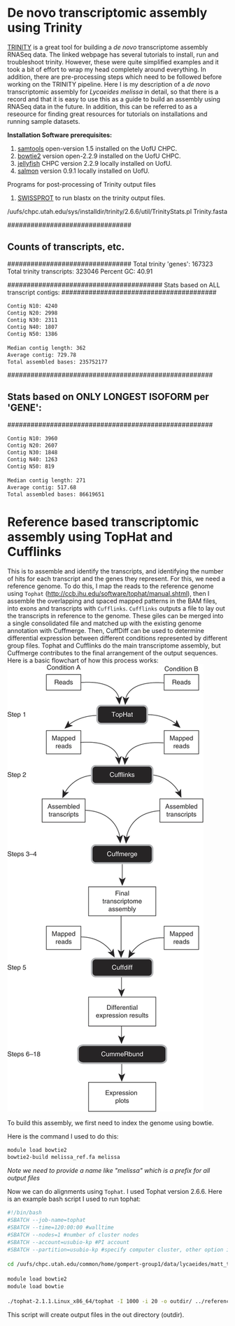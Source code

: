 # De novo transcriptomic assembly using Trinity
[TRINITY](https://github.com/trinityrnaseq/trinityrnaseq/wiki) is a great tool for building a *de novo* transcriptome assembly RNASeq data. The linked webpage has several tutorials to install, run and troubleshoot trinity. However, these were quite simplified examples and it took a bit of effort to wrap my head completely around everything. In addition, there are pre-processing steps which need to be followed before working on the TRINITY pipeline. Here I is my description of a *de novo* transcriptomic assembly for *Lycaeides melissa* in detail, so that there is a record and that it is easy to use this as a guide to build an assembly using RNASeq data in the future. In addition, this can be referred to as a reseource for finding great resources for tutorials on installations and running sample datasets. 

**Installation Software prerequisites:**
1. [samtools](http://samtools.sourceforge.net/) open-version 1.5 installed on the UofU CHPC. 
2. [bowtie2](http://bowtie-bio.sourceforge.net/bowtie2/index.shtml) version open-2.2.9 installed on the UofU CHPC.
2. [jellyfish](http://www.genome.umd.edu/jellyfish.html) CHPC version 2.2.9 locally installed on UofU.
3. [salmon](https://salmon.readthedocs.io/en/latest/salmon.html) version 0.9.1 locally installed on UofU.

Programs for post-processing of Trinity output files
1. [SWISSPROT](https://www.uniprot.org/) to run blastx on the trinity output files.

/uufs/chpc.utah.edu/sys/installdir/trinity/2.6.6/util/TrinityStats.pl Trinity.fasta


################################
## Counts of transcripts, etc.
################################
Total trinity 'genes':	167323
Total trinity transcripts:	323046
Percent GC: 40.91

########################################
Stats based on ALL transcript contigs:
########################################

	Contig N10: 4240
	Contig N20: 2998
	Contig N30: 2311
	Contig N40: 1807
	Contig N50: 1386

	Median contig length: 362
	Average contig: 729.78
	Total assembled bases: 235752177


#####################################################
## Stats based on ONLY LONGEST ISOFORM per 'GENE':
#####################################################

	Contig N10: 3960
	Contig N20: 2607
	Contig N30: 1848
	Contig N40: 1263
	Contig N50: 819

	Median contig length: 271
	Average contig: 517.68
	Total assembled bases: 86619651

# Reference based transcriptomic assembly using TopHat and Cufflinks
This is to assemble and identify the transcripts, and identifying the number of hits for each transcript and the genes they represent. For this, we need a reference genome. To do this, I map the reads to the reference genome using `Tophat` (http://ccb.jhu.edu/software/tophat/manual.shtml), then I assemble the overlapping and spaced mapped patterns in the BAM files, into exons and transcripts with `Cufflinks`. `Cufflinks` outputs a file to lay out the transcripts in reference to the genome. These giles can be merged into a single consolidated file and matched up with the existing genome annotation with Cuffmerge. Then, CuffDiff can be used to determine differential expression between different conditions represented by different group files. Tophat and Cufflinks do the main transcriptome assembly, but Cuffmerge contributes to the final arrangement of the output sequences.
Here is a basic flowchart of how this process works:
![Reference based transcriptome assembly](nprot.2012.016-F2.jpg)

To build this assembly, we first need to index the genome using bowtie. 

Here is the command I used to do this:

```bash
module load bowtie2
bowtie2-build melissa_ref.fa melissa
```
*Note we need to provide a name like "melissa" which is a prefix for all output files*

Now we can do alignments using `Tophat`. I used Tophat version 2.6.6. Here is an example bash script I used to run tophat:

```bash
#!/bin/bash
#SBATCH --job-name=tophat
#SBATCH --time=120:00:00 #walltime
#SBATCH --nodes=1 #number of cluster nodes
#SBATCH --account=usubio-kp #PI account
#SBATCH --partition=usubio-kp #specify computer cluster, other option is kinspeak

cd /uufs/chpc.utah.edu/common/home/gompert-group1/data/lycaeides/matt_transcriptome/tophat/

module load bowtie2
module load bowtie

./tophat-2.1.1.Linux_x86_64/tophat -I 1000 -i 20 -o outdir/ ../reference/melissa ../trim_galore/KS001_S71_L008_R1_001_val_1.fq,../trim_galore/KS002_S72_L008_R1_001_val_1.fq,../trim_galore/KS003_S73_L008_R1_001_val_1.fq,../trim_galore/KS001_S71_L008_R2_001_val_2.fq,../trim_galore/KS002_S72_L008_R2_001_val_2.fq,../trim_galore/KS003_S73_L008_R2_001_val_2.fq
```
This script will create output files in the out directory (outdir).